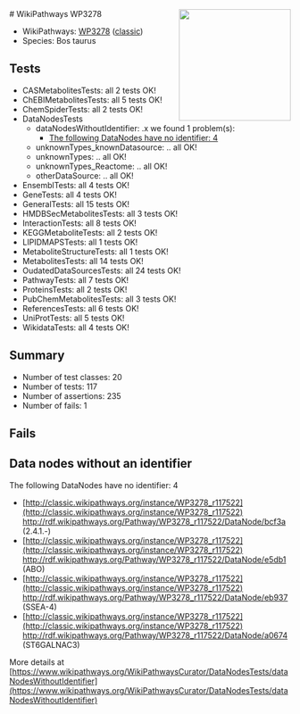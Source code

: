 <img style="float: right; width: 200px" src="https://upload.wikimedia.org/wikipedia/commons/thumb/8/83/Wplogo_with_text_500.png/640px-Wplogo_with_text_500.png" />
# WikiPathways WP3278

* WikiPathways: [WP3278](https://wikipathways.org/pathways/WP3278) ([classic](https://classic.wikipathways.org/instance/WP3278))
* Species: Bos taurus
## Tests
* CASMetabolitesTests: all 2 tests OK!
* ChEBIMetabolitesTests: all 5 tests OK!
* ChemSpiderTests: all 2 tests OK!
* DataNodesTests
    * dataNodesWithoutIdentifier: .x we found 1 problem(s):
        * [The following DataNodes have no identifier: 4](#d2d32fa3)
    * unknownTypes_knownDatasource: .. all OK!
    * unknownTypes: .. all OK!
    * unknownTypes_Reactome: .. all OK!
    * otherDataSource: .. all OK!
* EnsemblTests: all 4 tests OK!
* GeneTests: all 4 tests OK!
* GeneralTests: all 15 tests OK!
* HMDBSecMetabolitesTests: all 3 tests OK!
* InteractionTests: all 8 tests OK!
* KEGGMetaboliteTests: all 2 tests OK!
* LIPIDMAPSTests: all 1 tests OK!
* MetaboliteStructureTests: all 1 tests OK!
* MetabolitesTests: all 14 tests OK!
* OudatedDataSourcesTests: all 24 tests OK!
* PathwayTests: all 7 tests OK!
* ProteinsTests: all 2 tests OK!
* PubChemMetabolitesTests: all 3 tests OK!
* ReferencesTests: all 6 tests OK!
* UniProtTests: all 5 tests OK!
* WikidataTests: all 4 tests OK!


## Summary

* Number of test classes: 20
* Number of tests: 117
* Number of assertions: 235
* Number of fails: 1

## Fails

<a name="d2d32fa3" />

## Data nodes without an identifier

The following DataNodes have no identifier: 4

* [http://classic.wikipathways.org/instance/WP3278_r117522](http://classic.wikipathways.org/instance/WP3278_r117522) http://rdf.wikipathways.org/Pathway/WP3278_r117522/DataNode/bcf3a (2.4.1.-)
* [http://classic.wikipathways.org/instance/WP3278_r117522](http://classic.wikipathways.org/instance/WP3278_r117522) http://rdf.wikipathways.org/Pathway/WP3278_r117522/DataNode/e5db1 (ABO)
* [http://classic.wikipathways.org/instance/WP3278_r117522](http://classic.wikipathways.org/instance/WP3278_r117522) http://rdf.wikipathways.org/Pathway/WP3278_r117522/DataNode/eb937 (SSEA-4)
* [http://classic.wikipathways.org/instance/WP3278_r117522](http://classic.wikipathways.org/instance/WP3278_r117522) http://rdf.wikipathways.org/Pathway/WP3278_r117522/DataNode/a0674 (ST6GALNAC3)


More details at [https://www.wikipathways.org/WikiPathwaysCurator/DataNodesTests/dataNodesWithoutIdentifier](https://www.wikipathways.org/WikiPathwaysCurator/DataNodesTests/dataNodesWithoutIdentifier)

